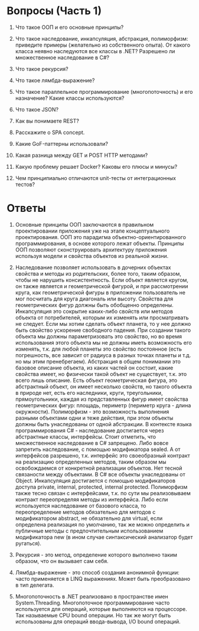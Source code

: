 # Вопросы (Часть 1)
1. Что такое ООП и его основные принципы?

2. Что такое наследование, инкапсуляция, абстракция, полиморфизм: приведите примеры (желательно из собственного опыта). От какого класса неявно наследуются все классы в .NET? Разрешено ли множественное наследование в C#?

3. Что такое рекурсия?

4. Что такое лямбда-выражение?

5. Что такое параллельное программирование (многопоточность) и его назначение? Какие классы используются?

6. Что такое JSON?

7. Как вы понимаете REST?

8. Расскажите о SPA concept.

9. Какие GoF-паттерны использовали?

10. Какая разница между GET и POST HTTP методами?

11. Какую проблему решает Docker? Каковы его плюсы и минусы?

12. Чем принципиально отличаются unit-тесты от интеграционных тестов?

# Ответы

1. Основные принципы ООП заключаются в правильном проектировании приложения уже на этапе концептуального проектирования. ООП это парадигма объектно-ориентированного программирования, в основе которого лежат объекты. Принципы ООП позволяют сконструировать архитектуру приложения используя модели и свойства объектов из реальной жизни.
2. Наследование позволяет использовать в дочерних объектах свойства и методы из родительских, более того, таким образом, чтобы не нарушить консистентность. Если объект является кругом, он также является и геометрической фигурой, и при рассмотрении круга, как геометрической фигуры в приложении пользователь не мог посчитать для круга диагональ или высоту. Свойства для геометрических фигур должны быть обобщенно определены. Инкапсуляция это сокрытие каких-либо свойств или методов объекта от потребителей, которым их изменять или просматривать не следует. Если мы хотим сделать объект планета, то у нее должно быть свойство ускорение свободного падения. При создании такого объекта мы должны параметризовать это свойство, но во время использования этого объекта мы не должны иметь возможность его изменять, т.к. для любой планеты это свойство постоянное (есть погрешность, все зависит от радиуса в разных точках планеты и т.д. но мы этим пренебрегаем). Абстракция в общем понимании это базовое описание объекта, из каких частей он состоит, какие свойства имеет, но физически такой объект не существует, т.к. это всего лишь описание. Есть объект геометрическая фигура, это абстрактный объект, он имеет несколько свойств, но такого объекта в природе нет, есть его наследники, круги, треугольники, прямоугольники, каждая из представленных фигур имеет свойства геометрических фигур: площадь, периметр (периметр круга - длина окружности). Полиморфизм - это возможность выполнения разными объектами одни и теже действия, при этом объекты должны быть унаследованы от одной абстракции. В контексте языка программирования C# - наследование достигается через абстрактные классы, интерфейсы. Стоит отметить, что множественное наследование в C# запрещено. Либо вовсе запретить наследование, с помощью модификатора sealed. А от интерфейсов разрешено, т.к. интерфейс это своеобразный контракт на реализацию определенных методов, таким образом мы освобождаемся от конкретной реализации объектов. Нет тесной связаности между объектами. В C# все объекты унаследованы от Object. Инкапсуляция достигается с помощью модификаторов доступа private, internal, protected, internal protected. Полиморфизм также тесно связан с интерфейсами, т.к. по сути мы реализовываем контракт переопределяя методы из интерфейса. Либо если используется наследование от базового класса, то переопределение методов обязательно для методов с модификатором abstract, не обязательно для virtual, если определена реализация по умолчанию, так же можно определить и публичные методы с предпочтительным использованием модификатора new (в ином случае синтаксический анализатор будет ругаться).

3. Рекурсия - это метод, определение которого выполнено таким образом, что он вызывает сам себя.

4. Лямбда-выражение - это способ создания анонимной функции: часто применяется в LINQ выражениях. Может быть преобразовано в тип делегата.

5. Многопоточность в .NET реализовано в пространстве имен System.Threading. Многопоточное программирование часто используется для операций, которые выполняются на процессоре. Так называемые CPU bound операции. Но так же могут быть использованы для операций ввода-вывода, I/O bound операций.
